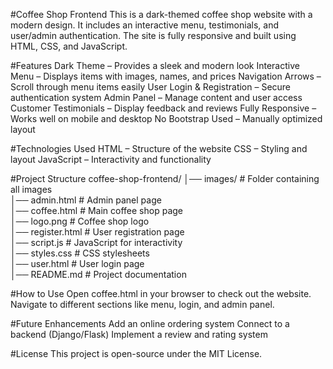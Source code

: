 #Coffee Shop Frontend
This is a dark-themed coffee shop website with a modern design. It includes an interactive menu, testimonials, and user/admin authentication. The site is fully responsive and built using HTML, CSS, and JavaScript.

#Features
Dark Theme – Provides a sleek and modern look
Interactive Menu – Displays items with images, names, and prices
Navigation Arrows – Scroll through menu items easily
User Login & Registration – Secure authentication system
Admin Panel – Manage content and user access
Customer Testimonials – Display feedback and reviews
Fully Responsive – Works well on mobile and desktop
No Bootstrap Used – Manually optimized layout

#Technologies Used
HTML – Structure of the website
CSS – Styling and layout
JavaScript – Interactivity and functionality

#Project Structure
coffee-shop-frontend/
│── images/       # Folder containing all images  
│── admin.html    # Admin panel page  
│── coffee.html   # Main coffee shop page  
│── logo.png      # Coffee shop logo  
│── register.html # User registration page  
│── script.js     # JavaScript for interactivity  
│── styles.css    # CSS stylesheets  
│── user.html     # User login page  
│── README.md     # Project documentation  

#How to Use
Open coffee.html in your browser to check out the website.
Navigate to different sections like menu, login, and admin panel.

#Future Enhancements
Add an online ordering system
Connect to a backend (Django/Flask)
Implement a review and rating system

#License
This project is open-source under the MIT License.
